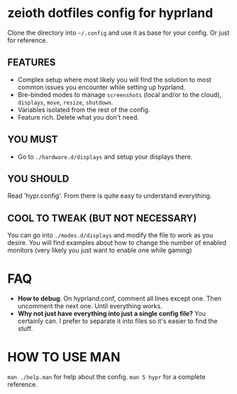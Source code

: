 # zeioth dotfiles config for hyprland
Clone the directory into `~/.config` and use it as base for your config. Or just for reference.

## FEATURES

 * Complex setup where most likely you will find the solution to most common issues you encounter while setting up hyprland.
 * Bre-binded modes to manage `screenshots` (local and/or to the cloud),
  `displays`, `move`, `resize`, `shutdown`.
 * Variables isolated from the rest of the config.
 * Feature rich. Delete what you don't need.

## YOU MUST

* Go to `./hardware.d/displays` and setup your displays there.

## YOU SHOULD

Read 'hypr.config'. From there is quite easy to understand everything.

## COOL TO TWEAK (BUT NOT NECESSARY)

You can go into `./modes.d/displays` and modify the file to work as you desire. You will find examples about how to change the number of enabled monitors (very likely you just want to enable one while gaming)

# FAQ

* **How to debug**: On hyprland.conf, comment all lines except one. Then uncomment the next one. Until everything works.
* **Why not just have everything into just a single config file?** You certainly can.
    I prefer to separate it into files so it's easier to find the stuff.

# HOW TO USE MAN

`man ./help.man` for help about the config.
`man 5 hypr`     for a complete reference.
